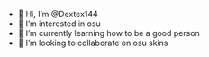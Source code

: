 - 👋 Hi, I’m @Dextex144
- 👀 I’m interested in osu
- 🌱 I’m currently learning how to be a good person
- 💞️ I’m looking to collaborate on osu skins
